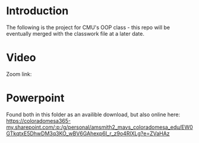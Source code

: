 # Introduction
The following is the project for CMU's OOP class - this repo will be eventually merged with the classwork file at a later date.

# Video
Zoom link:

# Powerpoint
Found both in this folder as an availible download, but also online here:
https://coloradomesa365-my.sharepoint.com/:p:/g/personal/amsmith2_mavs_coloradomesa_edu/EW0GTkqtxE5DhwDM3q3KO_wBV6GAhexp6I_r_z9o4RlXLg?e=ZVaHAz
